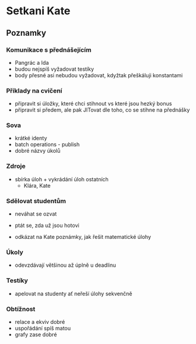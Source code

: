 # Setkani Kate

## Poznamky

### Komunikace s přednášejícím

- Pangrác a Ida
- budou nejspíš vyžadovat testíky
- body přesné asi nebudou vyžadovat, kdyžtak přeškáluji konstantami

### Příklady na cvičení

- připravit si úložky, které chci stihnout vs které jsou hezký bonus
- připravit si předem, ale pak JITovat dle toho, co se stihne na přednášky

### Sova 
- krátké identy
- batch operations - publish
- dobré názvy úkolů

### Zdroje

- sbírka úloh + vykrádání úloh ostatních
  - Klára, Kate

### Sdělovat studentům

- neváhat se ozvat
- ptát se, zda už jsou hotovi

- odkázat na Kate poznámky, jak řešit matematické úlohy

### Úkoly

- odevzdávají většinou až úplně u deadlinu

### Testíky

- apelovat na studenty ať neřeší úlohy sekvenčně

### Obtížnost

- relace a ekviv dobré
- uspořádání spíš matou
- grafy zase dobré
